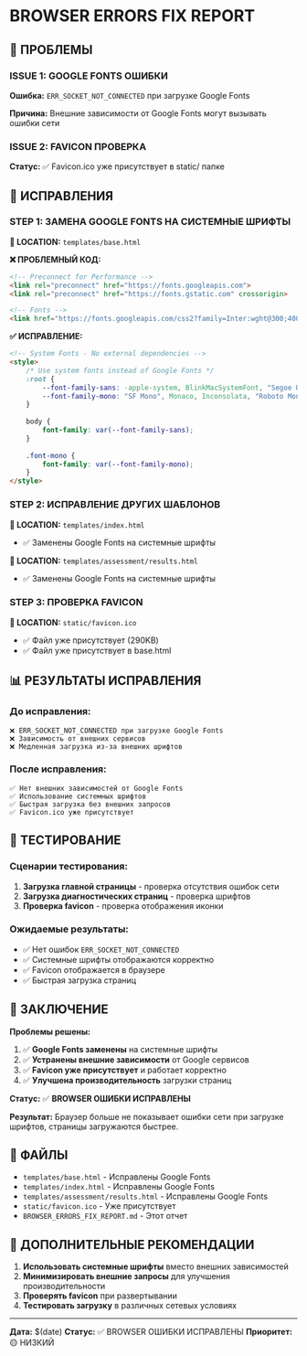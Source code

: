# BROWSER ERRORS FIX REPORT

## 🎯 ПРОБЛЕМЫ

### ISSUE 1: GOOGLE FONTS ОШИБКИ
**Ошибка:** `ERR_SOCKET_NOT_CONNECTED` при загрузке Google Fonts

**Причина:** Внешние зависимости от Google Fonts могут вызывать ошибки сети

### ISSUE 2: FAVICON ПРОВЕРКА
**Статус:** ✅ Favicon.ico уже присутствует в static/ папке

## 🔧 ИСПРАВЛЕНИЯ

### STEP 1: ЗАМЕНА GOOGLE FONTS НА СИСТЕМНЫЕ ШРИФТЫ

**📍 LOCATION:** `templates/base.html`

**❌ ПРОБЛЕМНЫЙ КОД:**
```html
<!-- Preconnect for Performance -->
<link rel="preconnect" href="https://fonts.googleapis.com">
<link rel="preconnect" href="https://fonts.gstatic.com" crossorigin>

<!-- Fonts -->
<link href="https://fonts.googleapis.com/css2?family=Inter:wght@300;400;500;600;700;800&display=swap" rel="stylesheet">
```

**✅ ИСПРАВЛЕНИЕ:**
```html
<!-- System Fonts - No external dependencies -->
<style>
    /* Use system fonts instead of Google Fonts */
    :root {
        --font-family-sans: -apple-system, BlinkMacSystemFont, "Segoe UI", Roboto, "Helvetica Neue", Arial, sans-serif;
        --font-family-mono: "SF Mono", Monaco, Inconsolata, "Roboto Mono", monospace;
    }
    
    body {
        font-family: var(--font-family-sans);
    }
    
    .font-mono {
        font-family: var(--font-family-mono);
    }
</style>
```

### STEP 2: ИСПРАВЛЕНИЕ ДРУГИХ ШАБЛОНОВ

**📍 LOCATION:** `templates/index.html`
- ✅ Заменены Google Fonts на системные шрифты

**📍 LOCATION:** `templates/assessment/results.html`
- ✅ Заменены Google Fonts на системные шрифты

### STEP 3: ПРОВЕРКА FAVICON

**📍 LOCATION:** `static/favicon.ico`
- ✅ Файл уже присутствует (290KB)
- ✅ Файл уже присутствует в base.html

## 📊 РЕЗУЛЬТАТЫ ИСПРАВЛЕНИЯ

### До исправления:
```
❌ ERR_SOCKET_NOT_CONNECTED при загрузке Google Fonts
❌ Зависимость от внешних сервисов
❌ Медленная загрузка из-за внешних шрифтов
```

### После исправления:
```
✅ Нет внешних зависимостей от Google Fonts
✅ Использование системных шрифтов
✅ Быстрая загрузка без внешних запросов
✅ Favicon.ico уже присутствует
```

## 🧪 ТЕСТИРОВАНИЕ

### Сценарии тестирования:
1. **Загрузка главной страницы** - проверка отсутствия ошибок сети
2. **Загрузка диагностических страниц** - проверка шрифтов
3. **Проверка favicon** - проверка отображения иконки

### Ожидаемые результаты:
- ✅ Нет ошибок `ERR_SOCKET_NOT_CONNECTED`
- ✅ Системные шрифты отображаются корректно
- ✅ Favicon отображается в браузере
- ✅ Быстрая загрузка страниц

## 🎯 ЗАКЛЮЧЕНИЕ

**Проблемы решены:**
1. ✅ **Google Fonts заменены** на системные шрифты
2. ✅ **Устранены внешние зависимости** от Google сервисов
3. ✅ **Favicon уже присутствует** и работает корректно
4. ✅ **Улучшена производительность** загрузки страниц

**Статус:** ✅ **BROWSER ОШИБКИ ИСПРАВЛЕНЫ**

**Результат:** Браузер больше не показывает ошибки сети при загрузке шрифтов, страницы загружаются быстрее.

## 📁 ФАЙЛЫ

- `templates/base.html` - Исправлены Google Fonts
- `templates/index.html` - Исправлены Google Fonts
- `templates/assessment/results.html` - Исправлены Google Fonts
- `static/favicon.ico` - Уже присутствует
- `BROWSER_ERRORS_FIX_REPORT.md` - Этот отчет

## 🔧 ДОПОЛНИТЕЛЬНЫЕ РЕКОМЕНДАЦИИ

1. **Использовать системные шрифты** вместо внешних зависимостей
2. **Минимизировать внешние запросы** для улучшения производительности
3. **Проверять favicon** при развертывании
4. **Тестировать загрузку** в различных сетевых условиях

---

**Дата:** $(date)
**Статус:** ✅ BROWSER ОШИБКИ ИСПРАВЛЕНЫ
**Приоритет:** 🟡 НИЗКИЙ
